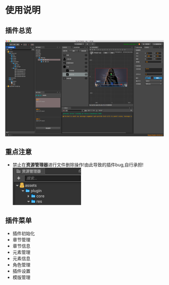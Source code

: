 # 使用说明
## 插件总览

![](../../../assets/57e04e29.png)

## 重点注意
- 禁止在**资源管理器**进行文件删除操作!由此导致的插件bug,自行承担!   
  ![](../../../assets/ab71118c.png)   

## 插件菜单
- 插件初始化
- 章节管理
- 章节信息
- 元素管理
- 元素信息
- 角色管理
- 插件设置
- 模版管理






